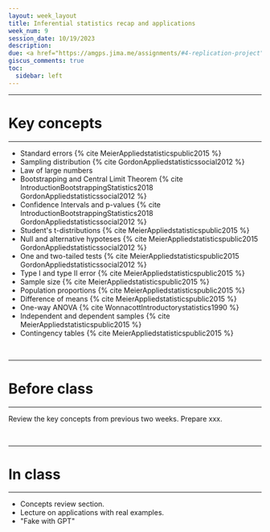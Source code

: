 ```yaml
---
layout: week_layout
title: Inferential statistics recap and applications
week_num: 9
session_date: 10/19/2023
description:
due: <a href="https://amgps.jima.me/assignments/#4-replication-project">Replication plan (present and draft)</a>
giscus_comments: true
toc:
  sidebar: left
---
```


---
# Key concepts
---

- Standard errors {% cite MeierAppliedstatisticspublic2015 %}
- Sampling distribution {% cite GordonAppliedstatisticssocial2012 %}
- Law of large numbers
- Bootstrapping and Central Limit Theorem {% cite IntroductionBootstrappingStatistics2018 GordonAppliedstatisticssocial2012 %}
- Confidence Intervals and p-values {% cite IntroductionBootstrappingStatistics2018 GordonAppliedstatisticssocial2012 %}
- Student's t-distributions {% cite MeierAppliedstatisticspublic2015 %}
- Null and alternative hypoteses {% cite MeierAppliedstatisticspublic2015 GordonAppliedstatisticssocial2012 %}
- One and two-tailed tests {% cite MeierAppliedstatisticspublic2015 GordonAppliedstatisticssocial2012 %}
- Type I and type II error {% cite MeierAppliedstatisticspublic2015 %} 
- Sample size {% cite MeierAppliedstatisticspublic2015 %}
- Population proportions {% cite MeierAppliedstatisticspublic2015 %}
- Difference of means {% cite MeierAppliedstatisticspublic2015 %}
- One-way ANOVA {% cite WonnacottIntroductorystatistics1990 %}
- Independent and dependent samples {% cite MeierAppliedstatisticspublic2015 %}
- Contingency tables {% cite MeierAppliedstatisticspublic2015 %}

<br>

---
# Before class
---

Review the key concepts from previous two weeks. Prepare xxx.

<br>

---
# In class
---

- Concepts review section.
- Lecture on applications with real examples.
- "Fake with GPT"

